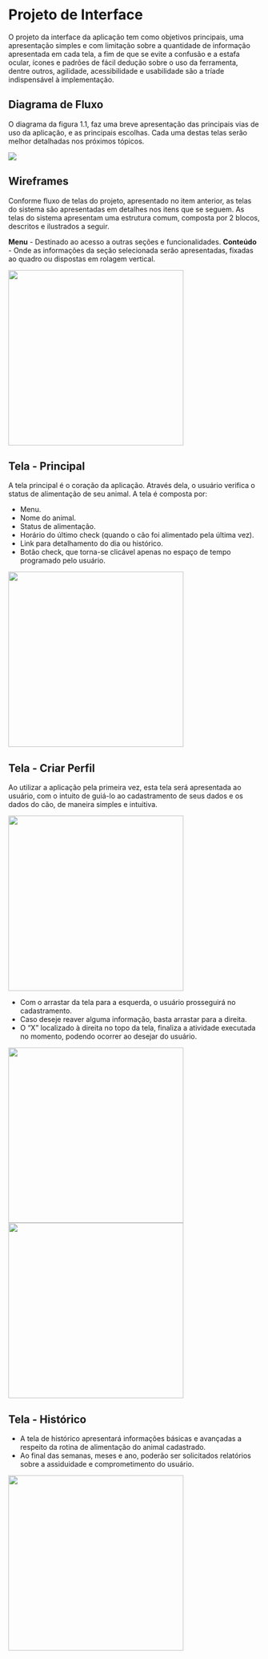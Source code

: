 
# Projeto de Interface

O projeto da interface da aplicação tem como objetivos principais, uma apresentação simples e com limitação sobre a quantidade de informação apresentada em cada tela, a fim de que se evite a confusão e a estafa ocular, ícones e padrões de fácil dedução sobre o uso da ferramenta, dentre outros, agilidade, acessibilidade e usabilidade são a tríade indispensável à implementação.

## Diagrama de Fluxo

O diagrama da figura 1.1, faz uma breve apresentação das principais vias de uso da aplicação, e as principais escolhas. Cada uma destas telas serão melhor detalhadas nos próximos tópicos.

<img src="img/Diagrama de Fluxo.jpg">

## Wireframes

Conforme fluxo de telas do projeto, apresentado no item anterior, as telas do sistema são apresentadas em detalhes nos itens que se seguem. As telas do sistema apresentam uma estrutura comum, composta por 2 blocos, descritos e ilustrados a seguir.

**Menu** - Destinado ao acesso a outras seções e funcionalidades.
**Conteúdo** - Onde as informações da seção selecionada serão apresentadas, fixadas ao quadro ou dispostas em rolagem vertical.

<img src="img/Tela - 1.8.jpg" width="350">

## Tela - Principal
A tela principal é o coração da aplicação. Através dela, o usuário verifica o status de alimentação de seu animal.
A tela é composta por:
* Menu.
* Nome do animal.
* Status de alimentação.
* Horário do último check (quando o cão foi alimentado pela última vez).
* Link para detalhamento do dia ou histórico.
* Botão check, que torna-se clicável apenas no espaço de tempo programado pelo usuário.

<img src="img/Tela - 1.22.jpg" width="350">

## Tela - Criar Perfil

Ao utilizar a aplicação pela primeira vez, esta tela será apresentada ao usuário, com o intuito de guiá-lo ao cadastramento de seus dados e os dados do cão, de maneira simples e intuitiva.

<img src="img/Tela - 1.3.jpg" width="350">

* Com o arrastar da tela para a esquerda, o usuário prosseguirá no cadastramento.
* Caso deseje reaver alguma informação, basta arrastar para a direita.
* O “X” localizado à direita no topo da tela, finaliza a atividade executada no momento, podendo ocorrer ao desejar do usuário.

<img src="img/Tela - 1.4.jpg" width="350">
<img src="img/Tela - 1.5.jpg" width="350">

## Tela - Histórico

* A tela de histórico apresentará informações básicas e avançadas a respeito da rotina de alimentação do animal cadastrado.
* Ao final das semanas, meses e ano, poderão ser solicitados relatórios sobre a assiduidade e comprometimento do usuário.

<img src="img/Tela - 1.6.jpg" width="350">

